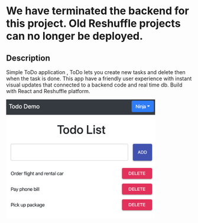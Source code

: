 # We have terminated the backend for this project.  Old Reshuffle projects can no longer be deployed.

## Description

Simple ToDo application , ToDo lets you create new tasks and delete then when the task is done.
This app have a friendly user experience with instant visual updates that connected to a backend code and real time db.
Build with React and Reshuffle platform.

<p>
  <img src="./app-screen.png" width="80%" height="80%">
</p>
